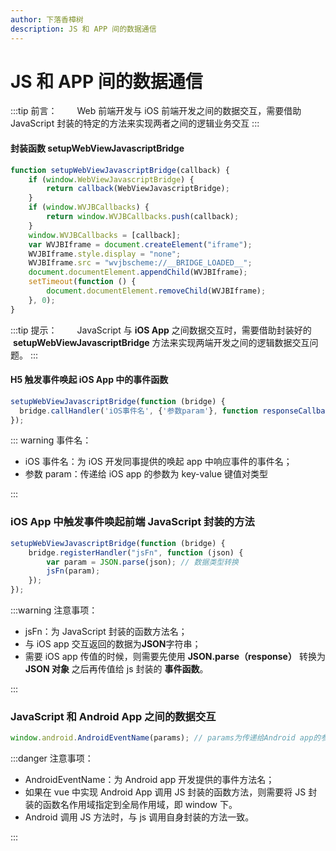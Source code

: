 ```yaml
---
author: 下落香樟树
description: JS 和 APP 间的数据通信
---
```


# JS 和 APP 间的数据通信

:::tip 前言：
&emsp;&emsp;Web 前端开发与 iOS 前端开发之间的数据交互，需要借助 JavaScript 封装的特定的方法来实现两者之间的逻辑业务交互
:::

#### 封装函数 setupWebViewJavascriptBridge

```javascript title="代码示例"
function setupWebViewJavascriptBridge(callback) {
	if (window.WebViewJavascriptBridge) {
		return callback(WebViewJavascriptBridge);
	}
	if (window.WVJBCallbacks) {
		return window.WVJBCallbacks.push(callback);
	}
	window.WVJBCallbacks = [callback];
	var WVJBIframe = document.createElement("iframe");
	WVJBIframe.style.display = "none";
	WVJBIframe.src = "wvjbscheme://__BRIDGE_LOADED__";
	document.documentElement.appendChild(WVJBIframe);
	setTimeout(function () {
		document.documentElement.removeChild(WVJBIframe);
	}, 0);
}
```

:::tip 提示：
&emsp;&emsp;JavaScript 与 **iOS App** 之间数据交互时，需要借助封装好的  **setupWebViewJavascriptBridge** 方法来实现两端开发之间的逻辑数据交互问题。
:::

#### H5 触发事件唤起 iOS App 中的事件函数

```javascript title="代码示例"
setupWebViewJavascriptBridge(function (bridge) {
  bridge.callHandler('iOS事件名', {'参数param'}, function responseCallback(responseData) { });
});
```

::: warning 事件名：

- iOS 事件名：为 iOS 开发同事提供的唤起 app 中响应事件的事件名；
- 参数 param：传递给 iOS app 的参数为 key-value 键值对类型

:::

### iOS App 中触发事件唤起前端 JavaScript 封装的方法

```javascript title="代码示例"
setupWebViewJavascriptBridge(function (bridge) {
	bridge.registerHandler("jsFn", function (json) {
		var param = JSON.parse(json); // 数据类型转换
		jsFn(param);
	});
});
```

:::warning 注意事项：

- jsFn：为 JavaScript 封装的函数方法名；
- 与 iOS app 交互返回的数据为**JSON**字符串；
- 需要 iOS app 传值的时候，则需要先使用 **JSON.parse（response）** 转换为 **JSON 对象** 之后再传值给 js 封装的 **事件函数**。

:::

### JavaScript 和 Android App 之间的数据交互

```javascript title="代码示例"
window.android.AndroidEventName(params); // params为传递给Android app的参数值
```

:::danger 注意事项：

- AndroidEventName：为 Android app 开发提供的事件方法名；
- 如果在 vue 中实现 Android App 调用 JS 封装的函数方法，则需要将 JS 封装的函数名作用域指定到全局作用域，即 window 下。
- Android 调用 JS 方法时，与 js 调用自身封装的方法一致。

:::
